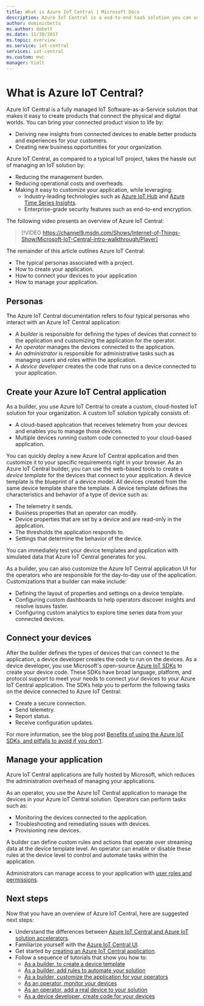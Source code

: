 ```yaml
---
title: What is Azure IoT Central | Microsoft Docs
description: Azure IoT Central is a end-to-end SaaS solution you can use to build and manage your custom IoT solution. This article provides an overview of the features of Azure IoT Central.
author: dominicbetts
ms.author: dobett
ms.date: 11/30/2017
ms.topic: overview
ms.service: iot-central
services: iot-central
ms.custom: mvc
manager: timlt
---
```


<!---
Purpose of an Overview article: 
1. To give a TECHNICAL overview of a service/product: What is it? Why should I use it? It's a "learn" topic that describes key benefits and our competitive advantage. It's not a "do" topic.
2. To help audiences who are new to service but who may be familiar with related concepts. 
3. To compare the service to another service/product that has some similar functionality, ex. SQL Database / SQL Data Warehouse, if appropriate. This info can be in a short list or table. 
-->

# What is Azure IoT Central?

Azure IoT Central is a fully managed IoT Software-as-a-Service solution that makes it easy to create products that connect the physical and digital worlds. You can bring your connected product vision to life by:

- Deriving new insights from connected devices to enable better products and experiences for your customers.
- Creating new business opportunities for your organization.

Azure IoT Central, as compared to a typical IoT project, takes the hassle out of managing an IoT solution by:

- Reducing the management burden.
- Reducing operational costs and overheads.
- Making it easy to customize your application, while leveraging:
  - Industry-leading technologies such as [Azure IoT Hub](https://azure.microsoft.com/services/iot-hub/) and [Azure Time Series Insights](https://azure.microsoft.com/services/time-series-insights/).
  - Enterprise-grade security features such as end-to-end encryption.

The following video presents an overview of Azure IoT Central:

>[!VIDEO https://channel9.msdn.com/Shows/Internet-of-Things-Show/Microsoft-IoT-Central-intro-walkthrough/Player]

The remainder of this article outlines Azure IoT Central:

- The typical personas associated with a project.
- How to create your application.
- How to connect your devices to your application
- How to manage your application.

## Personas

The Azure IoT Central documentation refers to four typical personas who interact with an Azure IoT Central application:

- A _builder_ is responsible for defining the types of devices that connect to the application and customizing the application for the operator.
- An _operator_ manages the devices connected to the application.
- An _administrator_ is responsible for administrative tasks such as managing users and roles within the application.
- A _device developer_ creates the code that runs on a device connected to your application.

## Create your Azure IoT Central application

As a builder, you use Azure IoT Central to create a custom, cloud-hosted IoT solution for your organization. A custom IoT solution typically consists of:

- A cloud-based application that receives telemetry from your devices and enables you to manage those devices.
- Multiple devices running custom code connected to your cloud-based application.

You can quickly deploy a new Azure IoT Central application and then customize it to your specific requirements right in your browser. As an Azure IoT Central builder, you can use the web-based tools to create a _device template_ for the devices that connect to your application. A device template is the blueprint of a device model. All devices created from the same device template share the template. A device template defines the characteristics and behavior of a type of device such as:

- The telemetry it sends.
- Business properties that an operator can modify.
- Device properties that are set by a device and are read-only in the application.
- The thresholds the application responds to.
- Settings that determine the behavior of the device.

You can immediately test your device templates and application with simulated data that Azure IoT Central generates for you.

As a builder, you can also customize the Azure IoT Central application UI for the operators who are responsible for the day-to-day use of the application. Customizations that a builder can make include:

- Defining the layout of properties and settings on a device template.
- Configuring custom dashboards to help operators discover insights and resolve issues faster.
- Configuring custom analytics to explore time series data from your connected devices.

## Connect your devices

After the builder defines the types of devices that can connect to the application, a device developer creates the code to run on the devices. As a device developer, you use Microsoft's open-source [Azure IoT SDKs](https://github.com/Azure/azure-iot-sdks) to create your device code. These SDKs have broad language, platform, and protocol support to meet your needs to connect your devices to your Azure IoT Central application. The SDKs help you to perform the following tasks on the device  connected to Azure IoT Central:

- Create a secure connection.
- Send telemetry.
- Report status.
- Receive configuration updates.

For more information, see the blog post [Benefits of using the Azure IoT SDKs, and pitfalls to avoid if you don't](https://azure.microsoft.com/blog/benefits-of-using-the-azure-iot-sdks-in-your-azure-iot-solution/).

## Manage your application

Azure IoT Central applications are fully hosted by Microsoft, which reduces the administration overhead of managing your applications.

As an operator, you use the Azure IoT Central application to manage the devices in your Azure IoT Central solution. Operators can perform tasks such as:

- Monitoring the devices connected to the application.
- Troubleshooting and remediating issues with devices.
- Provisioning new devices.

A builder can define custom rules and actions that operate over streaming data at the device template level. An operator can enable or disable these rules at the device level to control and automate tasks within the application.

Administrators can manage access to your application with [user roles and permissions](howto-administer.md).

## Next steps

Now that you have an overview of Azure IoT Central, here are suggested next steps:

- Understand the differences between [Azure IoT Central and Azure IoT solution accelerators](overview-iot-options.md).
- Familiarize yourself with the [Azure IoT Central UI](overview-iot-central-tour.md).
- Get started by [creating an Azure IoT Central application](quick-deploy-iot-central.md).
- Follow a sequence of tutorials that show you how to:
  - [As a builder, to create a device template](tutorial-define-device-type.md)
  - [As a builder, add rules to automate your solution](tutorial-configure-rules.md)
  - [As a builder, customize the application for your operators](tutorial-customize-operator.md)
  - [As an operator, monitor your devices](tutorial-monitor-devices.md)
  - [As an operator, add a real device to your solution](tutorial-add-device.md)
  - [As a device developer, create code for your devices](tutorial-add-device.md#prepare-the-client-code)
